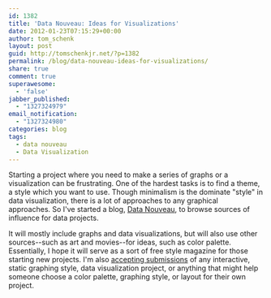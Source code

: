 ```yaml
---
id: 1382
title: 'Data Nouveau: Ideas for Visualizations'
date: 2012-01-23T07:15:29+00:00
author: tom_schenk
layout: post
guid: http://tomschenkjr.net/?p=1382
permalink: /blog/data-nouveau-ideas-for-visualizations/
share: true
comment: true
superawesome:
  - 'false'
jabber_published:
  - "1327324979"
email_notification:
  - "1327324980"
categories: blog 
tags:
  - data nouveau
  - Data Visualization
---
```

Starting a project where you need to make a series of graphs or a visualization can be frustrating. One of the hardest tasks is to find a theme, a style which you want to use. Though minimalism is the dominate "style" in data visualization, there is a lot of approaches to any graphical approaches. So I've started a blog, <a href="http://datanouveau.tumblr.com/">Data Nouveau</a>, to browse sources of influence for data projects.

It will mostly include graphs and data visualizations, but will also use other sources--such as art and movies--for ideas, such as color palette. Essentially, I hope it will serve as a sort of free style magazine for those starting new projects. I'm also <a href="http://datanouveau.tumblr.com/submit">accepting submissions</a> of any interactive, static graphing style, data visualization project, or anything that might help someone choose a color palette, graphing style, or layout for their own project.